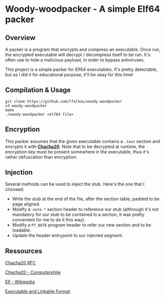 # Woody-woodpacker - A simple Elf64 packer

## Overview

A packer is a program that encrypts and compress an executable.
Once run, the encrypted executable will decrypt / decompress itself to be run.
It's often use to hide a malicious payload, in order to bypass antiviruses.

This project is a simple packer for Elf64 executables. It's pretty detectable, but as I did it for educational purpose, it'll be okay for this time!


## Compilation & Usage

```
git clone https://github.com/lfalkau/woody-woodpacker
cd woody-woodpacker
make
./woody-woodpacker <elf64 file>
```

## Encryption

This packer assumes that the given executable contains a `.text` section and encrypts it with **[Chacha20](https://datatracker.ietf.org/doc/html/rfc7539)**.
Note that to be decrypted at runtime, the encryption key must be present somewhere in the executable, thus it's rather obfuscation than encryption.

## Injection

Several methods can be used to inject the stub. Here's the one that I choosed:
- Write the stub at the end of the file, after the section table, padded to be page aligned.
- Modify a .`note.*` section header to reference our stub (althrough it's not mandatory for our stub to be contained in a section, it was pretty convenient for me to do it this way).
- Modify a `PT_NOTE` program header to refer our new section and to be loadable.
- Update the header entrypoint to our injected segment.

## Ressources

[Chacha20 RFC](https://datatracker.ietf.org/doc/html/rfc7539)

[Chacha20  - Computerphile](https://www.youtube.com/watch?v=UeIpq-C-GSA&pp=ugMICgJmchABGAE=)

[Elf - Wikipedia](https://en.wikipedia.org/wiki/Executable_and_Linkable_Format)

[Executable and Linkable Format](http://www.skyfree.org/linux/references/ELF_Format.pdf)
